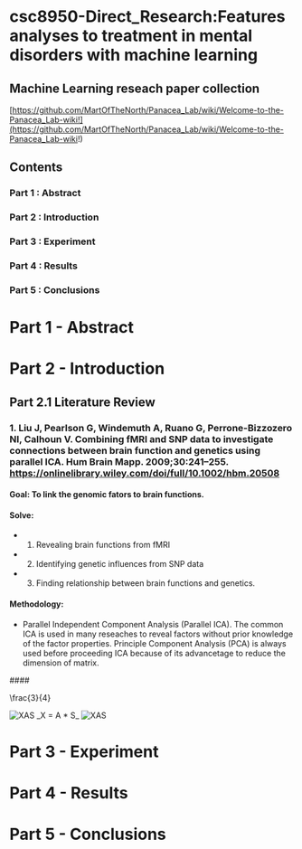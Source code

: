 # csc8950-Direct_Research:Features analyses to treatment in mental disorders with machine learning


## Machine Learning reseach paper collection
[https://github.com/MartOfTheNorth/Panacea_Lab/wiki/Welcome-to-the-Panacea_Lab-wiki!](https://github.com/MartOfTheNorth/Panacea_Lab/wiki/Welcome-to-the-Panacea_Lab-wiki!)

## Contents
### Part 1 : Abstract       
### Part 2 : Introduction
### Part 3 : Experiment     
### Part 4 : Results
### Part 5 : Conclusions

# Part 1 - Abstract



# Part 2 - Introduction


## Part 2.1 Literature Review
### 1. Liu J, Pearlson G, Windemuth A, Ruano G, Perrone-Bizzozero NI, Calhoun V. Combining fMRI and SNP data to investigate connections between brain function and genetics using parallel ICA. Hum Brain Mapp. 2009;30:241–255. https://onlinelibrary.wiley.com/doi/full/10.1002/hbm.20508

#### Goal: To link the genomic fators to brain functions.
#### Solve: 
- 1) Revealing brain functions from fMRI
- 2) Identifying genetic influences from SNP data
- 3) Finding relationship between brain functions and genetics.
#### Methodology: 
- Parallel Independent Component Analysis (Parallel ICA). The common ICA is used in many reseaches to reveal factors without prior knowledge of the factor properties. Principle Component Analysis (PCA) is always used before proceeding ICA because of its advancetage to reduce the dimension of matrix.

####<img src="https://latex.codecogs.com/svg.latex?X%3DA+%5Cdot+S+%3B++Z%3DW+%5Cdot+X" title="" />

\frac{3}{4}

<img src="https://latex.codecogs.com/svg.latex?X=A \cdot S;" title="XAS" />
_X = A * S_
<img src="http://chart.apis.google.com/chart?cht=tx&chl=X=A\dotS;" title="XAS" />

# Part 3 - Experiment

# Part 4 - Results

# Part 5 - Conclusions


